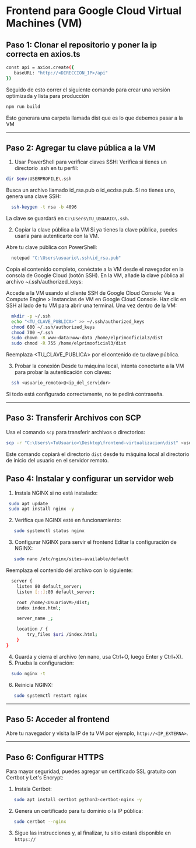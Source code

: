 # Frontend para Google Cloud Virtual Machines (VM)


## Paso 1: Clonar el repositorio y poner la ip correcta en axios.ts

 ```bash
const api = axios.create({
    baseURL: "http://<DIRECCION_IP>/api"
})
```
Seguido de esto correr el siguiente comando para crear una versión optimizada y lista para producción
 ```bash
 npm run build 
   ```
Esto generara una carpeta llamada dist que es lo que debemos pasar a la VM 

---

## Paso 2: Agregar tu clave pública a la VM

1. Usar PowerShell para verificar claves SSH:
Verifica si tienes un directorio .ssh en tu perfil:
 ```bash
 dir $env:USERPROFILE\.ssh
   ```
Busca un archivo llamado id_rsa.pub o id_ecdsa.pub. Si no tienes uno, genera una clave SSH:
 ```bash
   ssh-keygen -t rsa -b 4096
   ```
La clave se guardará en `C:\Users\TU_USUARIO\.ssh`.


2. Copiar la clave pública a la VM
Si ya tienes la clave pública, puedes usarla para autenticarte con la VM.

Abre tu clave pública con PowerShell:
 ```bash
   notepad "C:\Users\usuario\.ssh\id_rsa.pub"
   ```
Copia el contenido completo, conéctate a la VM desde el navegador en la consola de Google Cloud (botón SSH). En la VM, añade la clave pública al archivo ~/.ssh/authorized_keys:

Accede a la VM usando el cliente SSH de Google Cloud Console: Ve a Compute Engine > Instancias de VM en Google Cloud Console. Haz clic en SSH al lado de tu VM para abrir una terminal. Una vez dentro de la VM:

 ```bash
   mkdir -p ~/.ssh
   echo "<TU_CLAVE_PUBLICA>" >> ~/.ssh/authorized_keys
   chmod 600 ~/.ssh/authorized_keys
   chmod 700 ~/.ssh
   sudo chown -R www-data:www-data /home/elprimooficial3/dist
   sudo chmod -R 755 /home/elprimooficial3/dist

   ```


Reemplaza <TU_CLAVE_PUBLICA> por el contenido de tu clave pública.

3. Probar la conexión
Desde tu máquina local, intenta conectarte a la VM para probar la autenticación con claves:
 ```bash
   ssh <usuario_remoto>@<ip_del_servidor>
   ```

Si todo está configurado correctamente, no te pedirá contraseña.

---

## Paso 3: Transferir Archivos con SCP

Usa el comando `scp` para transferir archivos o directorios:
   ```bash
   scp -r "C:\Users\<TuUsuario>\Desktop\frontend-virtualizacion\dist" <usuario_remoto>@<ip_del_servidor>:~
   ```
Este comando copiará el directorio `dist` desde tu máquina local al directorio de inicio del usuario en el servidor remoto.


## Paso 4: Instalar y configurar un servidor web

1. Instala NGINX si no está instalado:
  ```bash
   sudo apt update
   sudo apt install nginx -y
   ```
2. Verifica que NGINX esté en funcionamiento:

```bash
   sudo systemctl status nginx
   ```
3. Configurar NGINX para servir el frontend
Editar la configuración de NGINX:
```bash
   sudo nano /etc/nginx/sites-available/default
   ```
Reemplaza el contenido del archivo con lo siguiente:

```bash
  server {
    listen 80 default_server;
    listen [::]:80 default_server;

    root /home/<UsuarioVM>/dist;
    index index.html;

    server_name _;

    location / {
        try_files $uri /index.html;
    }
}

   ```
4. Guarda y cierra el archivo (en nano, usa Ctrl+O, luego Enter y Ctrl+X).
5. Prueba la configuración:
 ```bash
   sudo nginx -t
   ```
6. Reinicia NGINX:
```bash
   sudo systemctl restart nginx
   ```

---


## Paso 5: Acceder al frontend


Abre tu navegador y visita la IP de tu VM por ejemplo, `http://<IP_EXTERNA>`.

---

## Paso 6: Configurar HTTPS
Para mayor seguridad, puedes agregar un certificado SSL gratuito con Certbot y Let's Encrypt:
1. Instala Certbot:
```bash
   sudo apt install certbot python3-certbot-nginx -y
   ```
2. Genera un certificado para tu dominio o la IP pública:
```bash
   sudo certbot --nginx
   ```
3. Sigue las instrucciones y, al finalizar, tu sitio estará disponible en `https://`


